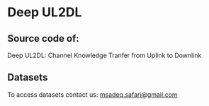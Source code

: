 # Deep UL2DL
## Source code of:
Deep UL2DL: Channel Knowledge Tranfer from Uplink to Downlink

## Datasets
To access datasets contact us: msadeq.safari@gmail.com
